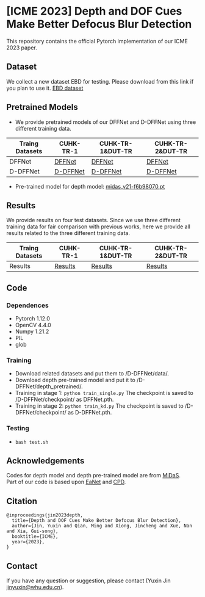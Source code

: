 # [ICME 2023] Depth and DOF Cues Make Better Defocus Blur Detection

This repository contains the official Pytorch implementation of our ICME 2023 paper.

## Dataset
We collect a new dataset EBD for testing. Please download from this link if you plan to use it. [EBD dataset](https://pan.baidu.com/s/1mL9gYu-2tnKR4lQoB3jAOA?pwd=cqoz) 

## Pretrained Models
* We provide pretrained models of our DFFNet and D-DFFNet using three different training data.

 Traing Datasets | CUHK-TR-1  | CUHK-TR-1&DUT-TR | CUHK-TR-2&DUT-TR
 ---- | ----- | ------  |  ------
 DFFNet  |  [DFFNet](https://drive.google.com/file/d/10UhCeEEl7OYjwzHZZByPbe6WpxqnWtbR/view?usp=sharing)  | [DFFNet](https://drive.google.com/file/d/1GN-HZ_lSZg25iX8d0fEx0qFZKXjCEhwc/view?usp=sharing) | [DFFNet](https://drive.google.com/file/d/1qiSoClOHZ9jV6qcaTOr6-QSh0ySwCsaX/view?usp=sharing)
 D-DFFNet  | [D-DFFNet](https://drive.google.com/file/d/1BRWXt8xphFv6AQDZwan4umm9EX3X4E2x/view?usp=sharing) | [D-DFFNet](https://drive.google.com/file/d/1NmrA8amNLkI-QPIq_N0Ti36Su7ungMo1/view?usp=share_link)  |[D-DFFNet](https://drive.google.com/file/d/1hU81jbHG-55HmaSgb0_GXOKhRC-enL8Q/view?usp=sharing) 
 * Pre-trained model for depth model: [midas_v21-f6b98070.pt](https://drive.google.com/file/d/1puxWdaUYayZhjf9WGGCwhMfkapl71eeB/view?usp=sharing)


## Results
We provide results on four test datasets. Since we use three different training data for fair comparison with previous works, here we provide all results related to the three different training data.

Traing Datasets | CUHK-TR-1  | CUHK-TR-1&DUT-TR | CUHK-TR-2&DUT-TR
 ---- | ----- | ------  |  ------
 Results  |[Results](https://drive.google.com/file/d/1ncVmYz26pmu_yS_J0Jbe15yvxJDQU3cS/view?usp=sharing) |[Results](https://drive.google.com/file/d/1tLC7zkD2oFu7hsjHA0w615rKqX6bgtAg/view?usp=share_link)  |[Results](https://drive.google.com/file/d/1nfH4l-E2yZuxTd-qh3sRHtYcCZPJW_tR/view?usp=sharing)


## Code

### Dependences
* Pytorch 1.12.0
* OpenCV 4.4.0
* Numpy 1.21.2
* PIL
* glob

### Training
* Download related datasets and put them to /D-DFFNet/data/.
* Download depth pre-trained model and put it to /D-DFFNet/depth_pretrained/.
* Training in stage 1:
`python train_single.py` The checkpoint is saved to /D-DFFNet/checkpoint/ as DFFNet.pth.
* Training in stage 2:
`python train_kd.py` The checkpoint is saved to /D-DFFNet/checkpoint/ as D-DFFNet.pth.


### Testing
* `bash test.sh`

## Acknowledgements
Codes for depth model and depth pre-trained model are from [MiDaS](https://github.com/isl-org/MiDaS).  
Part of our code is based upon [EaNet](https://github.com/geovsion/EaNet) and [CPD](https://github.com/wuzhe71/CPD).

## Citation

```
@inproceedings{jin2023depth,
  title={Depth and DOF Cues Make Better Defocus Blur Detection},
  author={Jin, Yuxin and Qian, Ming and Xiong, Jincheng and Xue, Nan and Xia, Gui-song},
  booktitle={ICME},
  year={2023},
}
```

## Contact
If you have any question or suggestion, please contact (Yuxin Jin jinyuxin@whu.edu.cn).


